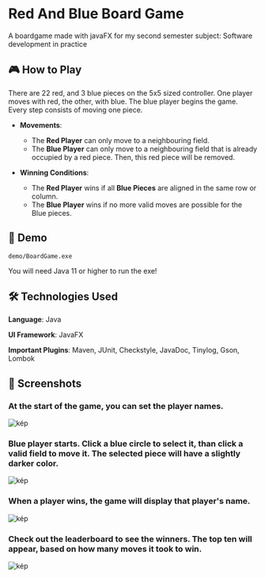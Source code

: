 # Red And Blue Board Game
A boardgame made with javaFX for my second semester subject: Software development in practice
## 🎮 How to Play
There are 22 red, and 3 blue pieces on the 5x5 sized controller. One player moves with red, the other, with blue. The blue player begins the game.
Every step consists of moving one piece.

- **Movements**:
  - The **Red Player** can only move to a neighbouring field.
  - The **Blue Player** can only move to a neighbouring field that is already occupied by a red piece. Then, this red piece will be removed.

- **Winning Conditions**:
  - The **Red Player** wins if all **Blue Pieces** are aligned in the same row or column.
  - The **Blue Player** wins if no more valid moves are possible for the Blue pieces.

## 🎥 Demo
    demo/BoardGame.exe
  You will need Java 11 or higher to run the exe!
    
## 🛠️ Technologies Used
**Language**: Java

**UI Framework**: JavaFX

**Important Plugins**: Maven, JUnit, Checkstyle, JavaDoc, Tinylog, Gson, Lombok


## 📸 Screenshots
### At the start of the game, you can set the player names.

![kép](https://github.com/user-attachments/assets/0c000e1f-26df-43d2-afe6-ee0b76e3ff0a)


### Blue player starts. Click a blue circle to select it, than click a valid field to move it. The selected piece will have a slightly darker color.

![kép](https://github.com/user-attachments/assets/d2e5c2f7-fa57-4539-829f-8084ae258a2c)



### When a player wins, the game will display that player's name.

![kép](https://github.com/user-attachments/assets/d85c62f4-b343-497b-ba37-97bf7ab398c9)


### Check out the leaderboard to see the winners. The top ten will appear, based on how many moves it took to win.

![kép](https://github.com/user-attachments/assets/315f954f-898c-4c37-ad86-0c194191c3fb)







